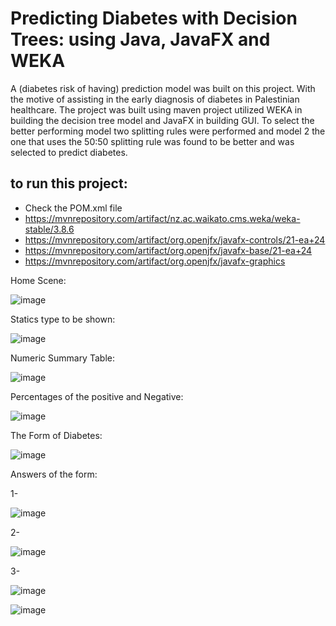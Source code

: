 # Predicting Diabetes with Decision Trees: using Java, JavaFX and WEKA

A (diabetes risk of having) prediction model was built on this project. With the motive of assisting in the early diagnosis of diabetes in Palestinian healthcare. The project was built using maven project utilized WEKA in building the decision tree model and JavaFX in building GUI. To select the better performing model two splitting rules were performed and model 2 the one that uses the 50:50 splitting rule was found to be better and was selected to predict diabetes.

## to run this project:
- Check the POM.xml file
- https://mvnrepository.com/artifact/nz.ac.waikato.cms.weka/weka-stable/3.8.6
- https://mvnrepository.com/artifact/org.openjfx/javafx-controls/21-ea+24
- https://mvnrepository.com/artifact/org.openjfx/javafx-base/21-ea+24
- https://mvnrepository.com/artifact/org.openjfx/javafx-graphics
  
Home Scene:

![image](https://github.com/sondosaabed/Predicting-Diabetes-with-Decision-Trees/assets/65151701/3ab9c72b-ef39-4e62-a49c-895515784620)

Statics type to be shown:

![image](https://github.com/sondosaabed/Predicting-Diabetes-with-Decision-Trees/assets/65151701/d5e69fab-f91c-45e4-8b97-4092e58443ef)

Numeric Summary Table:

![image](https://github.com/sondosaabed/Predicting-Diabetes-with-Decision-Trees/assets/65151701/05267293-9c27-4279-b67a-62b7f13776d7)

Percentages of the positive and Negative:

![image](https://github.com/sondosaabed/Predicting-Diabetes-with-Decision-Trees/assets/65151701/1e509d8c-ea8c-4d90-9d54-fb1c709d1956)

The Form of Diabetes:

![image](https://github.com/sondosaabed/Predicting-Diabetes-with-Decision-Trees/assets/65151701/072fba1e-01ed-412e-b8e4-feb8b1342c6e)

Answers of the form:

1-

![image](https://github.com/sondosaabed/Predicting-Diabetes-with-Decision-Trees/assets/65151701/c4794957-393d-47b0-9a24-fc948ab30ea3)

2-

![image](https://github.com/sondosaabed/Predicting-Diabetes-with-Decision-Trees/assets/65151701/788bf23d-02d1-42c7-9367-d4508a927e4e)

3- 

![image](https://github.com/sondosaabed/Predicting-Diabetes-with-Decision-Trees/assets/65151701/aa65a266-4fce-43ca-b208-1e424adc88d9)

![image](https://github.com/sondosaabed/Predicting-Diabetes-with-Decision-Trees/assets/65151701/9b0331af-47e2-43cf-b5d7-5c6cdff87cb4)

